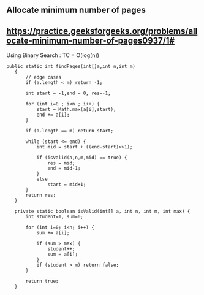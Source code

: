 ## Allocate minimum number of pages

## https://practice.geeksforgeeks.org/problems/allocate-minimum-number-of-pages0937/1#


 Using Binary Search : TC = O(log(n)) 
 
 ```
 public static int findPages(int[]a,int n,int m)
    {
		// edge cases
		if (a.length < m) return -1;
		
		int start = -1,end = 0, res=-1;
		
		for (int i=0 ; i<n ; i++) {
		    start = Math.max(a[i],start);
		    end += a[i];
		}
		
		if (a.length == m) return start;
		
		while (start <= end) {
			int mid = start + ((end-start)>>1);
			
			if (isValid(a,n,m,mid) == true) {
				res = mid;
				end = mid-1;
			}
			else 
				start = mid+1;	
		}
        return res;
    }
	
	private static boolean isValid(int[] a, int n, int m, int max) {
		int student=1, sum=0;
		
		for (int i=0; i<n; i++) {
			sum += a[i];
			
			if (sum > max) {
				student++;
				sum = a[i];
			}
			if (student > m) return false;
		}
		
		return true;
	}
 ```
